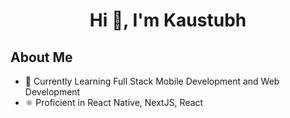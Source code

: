 <h1 align="center">Hi 👋, I'm Kaustubh</h1>

## About Me
- 📱 Currently Learning Full Stack Mobile Development and Web Development
- ⚛️ Proficient in React Native, NextJS, React
